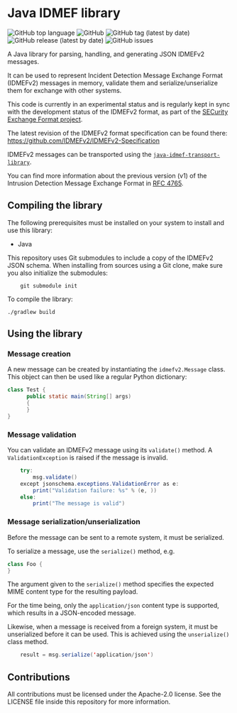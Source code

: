 # Java IDMEF library

![GitHub top language](https://img.shields.io/github/languages/top/teclib-idmef/java-idmef-library) 
![GitHub](https://img.shields.io/github/license/teclib-idmef/java-idmef-library) 
![GitHub tag (latest by date)](https://img.shields.io/github/v/tag/teclib-idmef/java-idmef-library) 
![GitHub release (latest by date)](https://img.shields.io/github/v/release/teclib-idmef/java-idmef-library)
![GitHub issues](https://img.shields.io/github/issues/teclib-idmef/java-idmef-library)

A Java library for parsing, handling, and generating JSON IDMEFv2 messages.

It can be used to represent Incident Detection Message Exchange Format (IDMEFv2) messages in memory, validate them and serialize/unserialize them for exchange with other systems.

This code is currently in an experimental status and is regularly kept in sync with the development status of the IDMEFv2 format, as part of the [SECurity Exchange Format project](https://www.secef.net/).

The latest revision of the IDMEFv2 format specification can be found there: https://github.com/IDMEFv2/IDMEFv2-Specification

IDMEFv2 messages can be transported using the [`java-idmef-transport-library`](https://github.com/SECEF/python-idmefv2-transport).

You can find more information about the previous version (v1) of the Intrusion Detection Message Exchange Format in [RFC 4765](https://tools.ietf.org/html/rfc4765).

## Compiling the library

The following prerequisites must be installed on your system to install and use this library:

* Java

This repository uses Git submodules to include a copy of the IDMEFv2 JSON schema. When installing from sources using a Git clone, make sure you also initialize the submodules:

``` shell
    git submodule init
```

To compile the library:

``` shell
./gradlew build
``` 

## Using the library

### Message creation

A new message can be created by instantiating the ``idmefv2.Message`` class. This object can then be used like a regular Python dictionary:

``` java
class Test {
      public static main(String[] args)
      {
      }
}
```

### Message validation

You can validate an IDMEFv2 message using its ``validate()`` method. A `ValidationException` is raised if the message is invalid.

``` java
    try:
        msg.validate()
    except jsonschema.exceptions.ValidationError as e:
        print("Validation failure: %s" % (e, ))
    else:
        print("The message is valid")
```


### Message serialization/unserialization

Before the message can be sent to a remote system, it must be serialized.

To serialize a message, use the ``serialize()`` method, e.g.

``` java
class Foo {
}
```

The argument given to the ``serialize()`` method specifies the expected MIME content type for the resulting payload.

For the time being, only the ``application/json`` content type is supported, which results in a JSON-encoded message.

Likewise, when a message is received from a foreign system, it must be unserialized before it can be used. This is achieved using the ``unserialize()`` class method.

``` java
    result = msg.serialize('application/json')
```

## Contributions

All contributions must be licensed under the Apache-2.0 license. See the LICENSE file inside this repository for more information.

